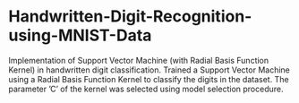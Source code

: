 # Handwritten-Digit-Recognition-using-MNIST-Data

Implementation of Support Vector Machine (with Radial Basis Function Kernel) in handwritten digit classification. Trained a Support Vector Machine using a Radial Basis Function Kernel to classify the digits in the dataset. The parameter ’C’ of the kernel was selected using model selection procedure.


